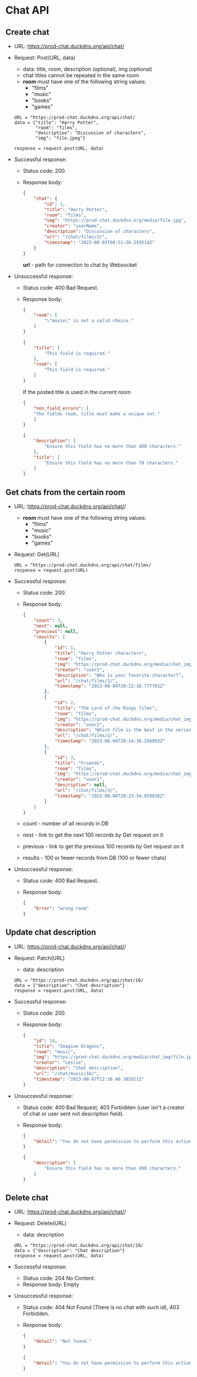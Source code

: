 # Chat API


## Create chat
-   URL: https://prod-chat.duckdns.org/api/chat/
-   Request: Post(URL, data)  
    -   data: title, room, description (optional), img (optional)  
    -   chat titles cannot be repeated in the same room  
    -   __room__ must have one of the following string values:
        -   "films"
        -   "music"
        -   "books"
        -   "games"

    ```
    URL = "https://prod-chat.duckdns.org/api/chat/
    data = {"title": "Harry Potter",
            "room": "films",
            "description": "Discussion of characters",
            "img": "file.jpeg"}

    response = request.post(URL, data)
    ```

-   Successful response:
    -   Status code: 200.
    -   Response body:

        ```json
        {
            "chat": {
                "id": 3,
                "title": "Harry Potter",
                "room": "films",
                "img": "https://prod-chat.duckdns.org/media/file.jpg",
                "creator": "userName",
                "description": "Discussion of characters",
                "url": "/chat/films/3/",
                "timestamp": "2023-08-03T08:51:26.593514Z"
            }
        }
        ```
        __url__ - path for connection to chat by Websocket

-   Unsuccessful response:
    -   Status code: 400 Bad Request.
    -   Response body:

        ```json
        {
            "room": [
                "\"movie\" is not a valid choice."
            ]
        }
        ```

        ```json
        {
            "title": [
                "This field is required."
            ],
            "room": [
                "This field is required."
            ]
        }
        ```

        If the posted title is used in the current room

        ```json
        {
            "non_field_errors": [
            "The fields room, title must make a unique set."
            ]
        }
        ```

        ```json
        {
            "description": [
                "Ensure this field has no more than 400 characters."
            ],
            "title": [
                "Ensure this field has no more than 70 characters."
            ]
        }
        ```

## Get chats from the certain room
-   URL: https://prod-chat.duckdns.org/api/chat/<room>/
    -   __room__ must have one of the following string values:
        -   "films"
        -   "music"
        -   "books"
        -   "games"
-   Request: Get(URL)

    ```
    URL = "https://prod-chat.duckdns.org/api/chat/films/
    response = request.post(URL)
    ```

-   Successful response:
    -   Status code: 200.
    -   Response body:

        ```json
        {
            "count": 3,
            "next": null,
            "previous": null,
            "results": [
                {
                    "id": 1,
                    "title": "Harry Potter characters",
                    "room": "films",
                    "img": "https://prod-chat.duckdns.org/media/chat_img/Hurry.jpg",
                    "creator": "user1",
                    "description": "Who is your favorite character?",
                    "url": "/chat/films/1/",
                    "timestamp": "2023-08-04T20:12:10.777701Z"
                },
                {
                    "id": 2,
                    "title": "The Lord of the Rings films",
                    "room": "films",
                    "img": "https://prod-chat.duckdns.org/media/chat_img/frodo.jpg",
                    "creator": "user2",
                    "description": "Which film is the best in the series?",
                    "url": "/chat/films/2/",
                    "timestamp": "2023-08-04T20:14:30.256093Z"
                },
                {
                    "id": 3,
                    "title": "Friends",
                    "room": "films",
                    "img": "https://prod-chat.duckdns.org/media/chat_img/default.jpg",
                    "creator": "user1",
                    "description": null,
                    "url": "/chat/films/3/",
                    "timestamp": "2023-08-04T20:23:54.859836Z"
                }
            ]
        }
        ```

    -   count - number of all records in DB
    -   next - link to get the next 100 records by Get request on it
    -   previous - link to get the previous 100 records by Get request on it
    -   results - 100 or fewer records from DB (100 or fewer chats)


-   Unsuccessful response:
    -   Status code: 400 Bad Request.
    -   Response body:

        ```json
        {
            "Error": "wrong room"
        }
        ```

## Update chat description
-   URL: https://prod-chat.duckdns.org/api/chat/<chatId>/
-   Request: Patch(URL)
    -   data: description

    ```
    URL = "https://prod-chat.duckdns.org/api/chat/10/
    data = {"description": "Chat description"}
    response = request.post(URL, data)
    ```

-   Successful response:
    -   Status code: 200.
    -   Response body:

        ```json
        {
            "id": 10,
            "title": "Imagine Dragons",
            "room": "music",
            "img": "https://prod-chat.duckdns.org/media/chat_img/file.jpg",
            "creator": "Leslie",
            "description": "Chat description",
            "url": "/chat/music/10/",
            "timestamp": "2023-08-07T12:16:40.385811Z"
        }
        ```

-   Unsuccessful response:
    -   Status code: 400 Bad Request, 403 Forbidden (user isn't a creator of chat or user sent not description field).
    -   Response body:

        ```json
        {
            "detail": "You do not have permission to perform this action."
        }
        ```

        ```json
        {
            "description": [
                "Ensure this field has no more than 400 characters."
            ]
        }
        ```

## Delete chat
-   URL: https://prod-chat.duckdns.org/api/chat/<chatId>/
-   Request: Delete(URL)
    -   data: description

    ```
    URL = "https://prod-chat.duckdns.org/api/chat/10/
    data = {"description": "Chat description"}
    response = request.post(URL, data)
    ```

-   Successful response:
    -   Status code: 204 No Content.
    -   Response body: Empty

-   Unsuccessful response:
    -   Status code: 404 Not Found (There is no chat with such id), 403 Forbidden.
    -   Response body:

        ```json
        {
            "detail": "Not found."
        }
        ```

        ```json
        {
            "detail": "You do not have permission to perform this action."
        }
        ```